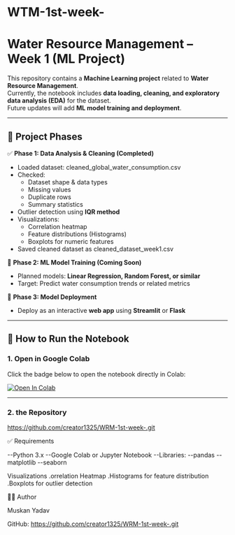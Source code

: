 # WTM-1st-week-

# Water Resource Management – Week 1 (ML Project)

This repository contains a **Machine Learning project** related to **Water Resource Management**.  
Currently, the notebook includes **data loading, cleaning, and exploratory data analysis (EDA)** for the dataset.  
Future updates will add **ML model training and deployment**.

---

## 📌 Project Phases
✅ **Phase 1: Data Analysis & Cleaning (Completed)**
- Loaded dataset: cleaned_global_water_consumption.csv
- Checked:
  - Dataset shape & data types
  - Missing values
  - Duplicate rows
  - Summary statistics
- Outlier detection using **IQR method**
- Visualizations:
  - Correlation heatmap
  - Feature distributions (Histograms)
  - Boxplots for numeric features
- Saved cleaned dataset as cleaned_dataset_week1.csv

🔄 **Phase 2: ML Model Training (Coming Soon)**
- Planned models: **Linear Regression, Random Forest, or similar**
- Target: Predict water consumption trends or related metrics

🔄 **Phase 3: Model Deployment**
- Deploy as an interactive **web app** using **Streamlit** or **Flask**

---

## 🚀 How to Run the Notebook

### 1. Open in Google Colab
Click the badge below to open the notebook directly in Colab:

[![Open In Colab](https://colab.research.google.com/assets/colab-badge.svg)](https://colab.research.google.com/github/your-username/your-repo-name/blob/main/WRM%201st%20week.ipynb)

---

### 2. the Repository

https://github.com/creator1325/WRM-1st-week-.git

  ✅ Requirements

--Python 3.x
--Google Colab or Jupyter Notebook
--Libraries:
--pandas
--matplotlib
--seaborn

Visualizations
.orrelation Heatmap
.Histograms for feature distribution
.Boxplots for outlier detection

👩‍💻 Author

Muskan Yadav

GitHub: https://github.com/creator1325/WRM-1st-week-.git
